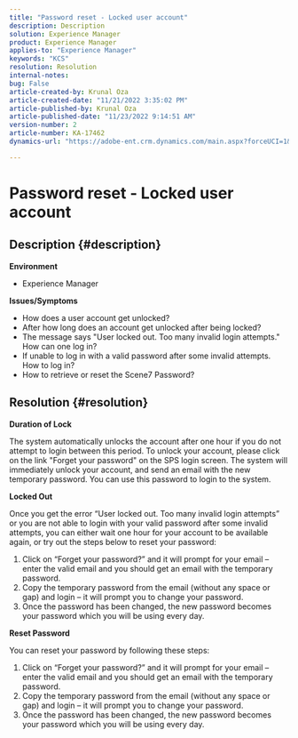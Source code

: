 ```yaml
---
title: "Password reset - Locked user account"
description: Description
solution: Experience Manager
product: Experience Manager
applies-to: "Experience Manager"
keywords: "KCS"
resolution: Resolution
internal-notes: 
bug: False
article-created-by: Krunal Oza
article-created-date: "11/21/2022 3:35:02 PM"
article-published-by: Krunal Oza
article-published-date: "11/23/2022 9:14:51 AM"
version-number: 2
article-number: KA-17462
dynamics-url: "https://adobe-ent.crm.dynamics.com/main.aspx?forceUCI=1&pagetype=entityrecord&etn=knowledgearticle&id=410ae80a-b269-ed11-9561-6045bd006268"

---
```

# Password reset - Locked user account

## Description {#description}

<b>Environment</b>
- Experience Manager



<b>Issues/Symptoms</b>
- How does a user account get unlocked?
- After how long does an account get unlocked after being locked?
- The message says "User locked out. Too many invalid login attempts." How can one log in?
- If unable to log in with a valid password after some invalid attempts. How to log in?
- How to retrieve or reset the Scene7 Password?



## Resolution {#resolution}


<b>Duration of Lock</b>

The system automatically unlocks the account after one hour if you do not attempt to login between this period. To unlock your account, please click on the link "Forget your password" on the SPS login screen. The system will immediately unlock your account, and send an email with the new temporary password. You can use this password to login to the system.



<b>Locked Out</b>

Once you get the error “User locked out. Too many invalid login attempts” or you are not able to login with your valid password after some invalid attempts, you can either wait one hour for your account to be available again, or try out the steps below to reset your password:
 1. Click on “Forget your password?” and it will prompt for your email – enter the valid email and you should get an email with the temporary password.
 2. Copy the temporary password from the email (without any space or gap) and login – it will prompt you to change your password.
 3. Once the password has been changed, the new password becomes your password which you will be using every day.

<b>Reset Password</b>

You can reset your password by following these steps:

1. Click on “Forget your password?” and it will prompt for your email – enter the valid email and you should get an email with the temporary password.
 2. Copy the temporary password from the email (without any space or gap) and login – it will prompt you to change your password.
 3. Once the password has been changed, the new password becomes your password which you will be using every day.
